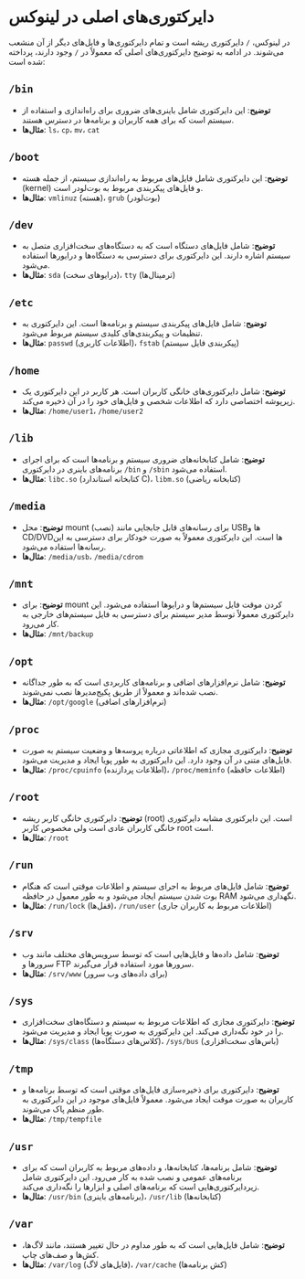 # دایرکتوری‌های اصلی در لینوکس

در لینوکس، `/` دایرکتوری ریشه است و تمام دایرکتوری‌ها و فایل‌های دیگر از آن منشعب می‌شوند. در ادامه به توضیح دایرکتوری‌های اصلی که معمولاً در `/` وجود دارند، پرداخته شده است:

## `/bin`
- **توضیح**: این دایرکتوری شامل باینری‌های ضروری برای راه‌اندازی و استفاده از سیستم است که برای همه کاربران و برنامه‌ها در دسترس هستند.
- **مثال‌ها**: `ls`، `cp`، `mv`، `cat`

## `/boot`
- **توضیح**: این دایرکتوری شامل فایل‌های مربوط به راه‌اندازی سیستم، از جمله هسته (kernel) و فایل‌های پیکربندی مربوط به بوت‌لودر است.
- **مثال‌ها**: `vmlinuz` (هسته)، `grub` (بوت‌لودر)

## `/dev`
- **توضیح**: شامل فایل‌های دستگاه است که به دستگاه‌های سخت‌افزاری متصل به سیستم اشاره دارند. این دایرکتوری برای دسترسی به دستگاه‌ها و درایورها استفاده می‌شود.
- **مثال‌ها**: `sda` (درایوهای سخت)، `tty` (ترمینال‌ها)

## `/etc`
- **توضیح**: شامل فایل‌های پیکربندی سیستم و برنامه‌ها است. این دایرکتوری به تنظیمات و پیکربندی‌های کلیدی سیستم مربوط می‌شود.
- **مثال‌ها**: `passwd` (اطلاعات کاربری)، `fstab` (پیکربندی فایل سیستم)

## `/home`
- **توضیح**: شامل دایرکتوری‌های خانگی کاربران است. هر کاربر در این دایرکتوری یک زیرپوشه اختصاصی دارد که اطلاعات شخصی و فایل‌های خود را در آن ذخیره می‌کند.
- **مثال‌ها**: `/home/user1`، `/home/user2`

## `/lib`
- **توضیح**: شامل کتابخانه‌های ضروری سیستم و برنامه‌ها است که برای اجرای برنامه‌های باینری در دایرکتوری `/bin` و `/sbin` استفاده می‌شود.
- **مثال‌ها**: `libc.so` (کتابخانه استاندارد C)، `libm.so` (کتابخانه ریاضی)

## `/media`
- **توضیح**: محل mount (نصب) برای رسانه‌های قابل جابجایی مانند USB‌ها و CD/DVD‌ها است. این دایرکتوری معمولاً به صورت خودکار برای دسترسی به این رسانه‌ها استفاده می‌شود.
- **مثال‌ها**: `/media/usb`، `/media/cdrom`

## `/mnt`
- **توضیح**: برای mount کردن موقت فایل سیستم‌ها و درایوها استفاده می‌شود. این دایرکتوری معمولاً توسط مدیر سیستم برای دسترسی به فایل سیستم‌های خارجی به کار می‌رود.
- **مثال‌ها**: `/mnt/backup`

## `/opt`
- **توضیح**: شامل نرم‌افزارهای اضافی و برنامه‌های کاربردی است که به طور جداگانه نصب شده‌اند و معمولاً از طریق پکیج‌مدیرها نصب نمی‌شوند.
- **مثال‌ها**: `/opt/google` (نرم‌افزارهای اضافی)

## `/proc`
- **توضیح**: دایرکتوری مجازی که اطلاعاتی درباره پروسه‌ها و وضعیت سیستم به صورت فایل‌های متنی در آن وجود دارد. این دایرکتوری به طور پویا ایجاد و مدیریت می‌شود.
- **مثال‌ها**: `/proc/cpuinfo` (اطلاعات پردازنده)، `/proc/meminfo` (اطلاعات حافظه)

## `/root`
- **توضیح**: دایرکتوری خانگی کاربر ریشه (root) است. این دایرکتوری مشابه دایرکتوری خانگی کاربران عادی است ولی مخصوص کاربر root است.
- **مثال‌ها**: `/root`

## `/run`
- **توضیح**: شامل فایل‌های مربوط به اجرای سیستم و اطلاعات موقتی است که هنگام بوت شدن سیستم ایجاد می‌شود و به طور معمول در حافظه RAM نگهداری می‌شود.
- **مثال‌ها**: `/run/lock` (قفل‌ها)، `/run/user` (اطلاعات مربوط به کاربران جاری)

## `/srv`
- **توضیح**: شامل داده‌ها و فایل‌هایی است که توسط سرویس‌های مختلف مانند وب سرورها و FTP سرورها مورد استفاده قرار می‌گیرند.
- **مثال‌ها**: `/srv/www` (برای داده‌های وب سرور)

## `/sys`
- **توضیح**: دایرکتوری مجازی که اطلاعات مربوط به سیستم و دستگاه‌های سخت‌افزاری را در خود نگه‌داری می‌کند. این دایرکتوری به صورت پویا ایجاد و مدیریت می‌شود.
- **مثال‌ها**: `/sys/class` (کلاس‌های دستگاه‌ها)، `/sys/bus` (باس‌های سخت‌افزاری)

## `/tmp`
- **توضیح**: دایرکتوری برای ذخیره‌سازی فایل‌های موقتی است که توسط برنامه‌ها و کاربران به صورت موقت ایجاد می‌شود. معمولاً فایل‌های موجود در این دایرکتوری به طور منظم پاک می‌شوند.
- **مثال‌ها**: `/tmp/tempfile`

## `/usr`
- **توضیح**: شامل برنامه‌ها، کتابخانه‌ها، و داده‌های مربوط به کاربران است که برای برنامه‌های عمومی و نصب شده به کار می‌رود. این دایرکتوری شامل زیردایرکتوری‌هایی است که برنامه‌های اصلی و ابزارها را نگه‌داری می‌کند.
- **مثال‌ها**: `/usr/bin` (برنامه‌های باینری)، `/usr/lib` (کتابخانه‌ها)

## `/var`
- **توضیح**: شامل فایل‌هایی است که به طور مداوم در حال تغییر هستند، مانند لاگ‌ها، کش‌ها و صف‌های چاپ.
- **مثال‌ها**: `/var/log` (فایل‌های لاگ)، `/var/cache` (کش برنامه‌ها)

